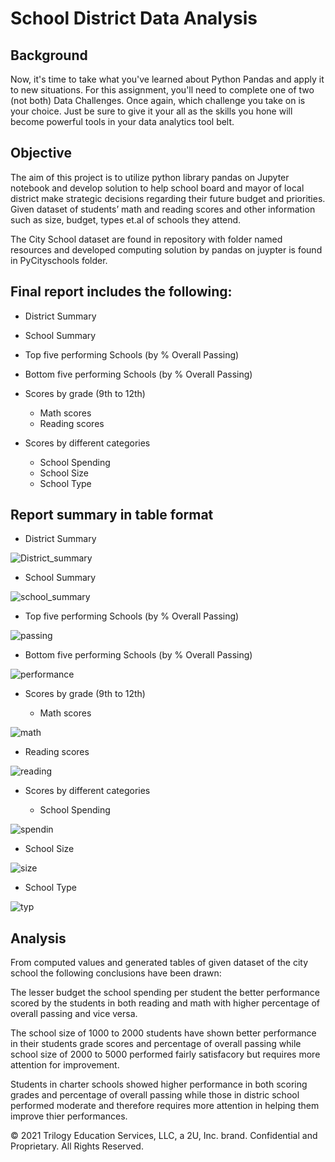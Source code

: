 # School District Data Analysis
## Background
Now, it's time to take what you've learned about Python Pandas and apply it to new situations. For this assignment, you'll need to complete one of two (not both)  Data Challenges. Once again, which challenge you take on is your choice. Just be sure to give it your all as the skills you hone will become powerful tools in your data analytics tool belt.

## Objective
The aim of this project is to utilize python library pandas on Jupyter notebook and develop solution to help school board and mayor of local district make strategic decisions regarding their future budget and priorities. Given dataset of students’ math and reading scores and other information such as size, budget, types et.al of schools they attend.

The City School dataset are found in repository with folder named resources and developed computing solution by pandas on juypter is found in PyCityschools folder.

## Final report includes the following:
-  District Summary
-  School Summary
-  Top five performing Schools (by % Overall Passing)
-  Bottom five performing Schools (by % Overall Passing)
-  Scores by grade (9th to 12th)
   -  Math scores
   -  Reading scores
  
-  Scores by different categories
    -  School Spending
    -  School Size
    -  School Type
      

## Report summary in table format

-  District Summary 

![District_summary](https://user-images.githubusercontent.com/84547558/149879420-12b100c0-345a-4ef2-bec3-59c836cd6e1c.png)

-  School Summary

![school_summary](https://user-images.githubusercontent.com/84547558/149879978-e41471d7-dd4f-412a-92f5-f5d6d2d94dd9.png)


-  Top five performing Schools (by % Overall Passing) 
      
![passing](https://user-images.githubusercontent.com/84547558/149880133-f0632908-6880-4815-97c4-be9dfe9e1f2d.png)

-  Bottom five performing Schools (by % Overall Passing)

![performance](https://user-images.githubusercontent.com/84547558/149880335-234e44c1-4c65-4888-9a3c-b13d8ed9822a.png)

-  Scores by grade (9th to 12th)

    -  Math scores
            
![math](https://user-images.githubusercontent.com/84547558/149884390-b55982d1-9ba7-483e-b702-c8146d460d6c.png)

   -  Reading scores
     
![reading](https://user-images.githubusercontent.com/84547558/149880763-03114ceb-93d3-4ac6-b603-e145693ac18b.png)
      
-  Scores by different categories

    -  School Spending
           
![spendin](https://user-images.githubusercontent.com/84547558/149884567-ed354803-3a6f-4804-aab4-5100f68033a8.png)

-  School Size
    
![size](https://user-images.githubusercontent.com/84547558/149884781-951259cd-a71b-4d4f-a44f-9163e738b689.png)
    
-  School Type
          
 ![typ](https://user-images.githubusercontent.com/84547558/149884997-b9796153-7565-4723-b801-425501538bbb.png)
         

## Analysis
From computed values and generated tables of given dataset of the city school the following conclusions have been drawn:

The lesser budget the school spending per student the better performance scored by the students in both reading and math with higher percentage of overall passing and vice versa. 

The school size of 1000 to 2000 students have shown better performance in their students grade scores and percentage of overall passing while school size of 2000 to 5000 performed fairly satisfacory but requires more attention for improvement.

Students in charter schools showed higher performance in both scoring grades and percentage of overall passing while those in distric school performed moderate and therefore requires more attention in helping them improve thier performances. 

© 2021 Trilogy Education Services, LLC, a 2U, Inc. brand. Confidential and Proprietary. All Rights Reserved.

